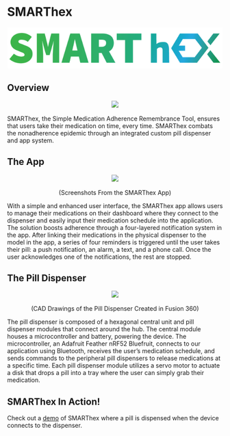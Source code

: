 # SMARThex
<p align="center">
    <img src="doc/smarthexLogo.png" />
</p>

Overview
--------
<p align="center">
    <img src="doc/image/product.jpg" />
</p>

SMARThex, the Simple Medication Adherence Remembrance Tool, ensures that users take their
medication on time, every time. SMARThex combats the nonadherence epidemic through an
integrated custom pill dispenser and app system.

The App
--------
<p align="center">
    <img src="doc/image/appScreenshots.png" />
</p>
<p align="center">(Screenshots From the SMARThex App)</p>

With a simple and enhanced user interface, the SMARThex app allows users to manage their
medications on their dashboard where they connect to the dispenser and easily input their
medication schedule into the application. The solution boosts adherence through a four-layered
notification system in the app. After linking their medications in the physical dispenser to the
model in the app, a series of four reminders is triggered until the user takes their pill: a push
notification, an alarm, a text, and a phone call. Once the user acknowledges one of the
notifications, the rest are stopped.

The Pill Dispenser
--------
<p align="center">
    <img src="doc/image/pillDispenser.png" />
</p>
<p align="center">(CAD Drawings of the Pill Dispenser Created in Fusion 360)</p>

The pill dispenser is composed of a hexagonal central unit and pill dispenser modules that
connect around the hub. The central module houses a microcontroller and battery, powering the
device. The microcontroller, an Adafruit Feather nRF52 Bluefruit, connects to our application
using Bluetooth, receives the user’s medication schedule, and sends commands to the peripheral
pill dispensers to release medications at a specific time. Each pill dispenser module utilizes a
servo motor to actuate a disk that drops a pill into a tray where the user can simply grab their
medication.

SMARThex In Action!
--------
Check out a [demo](https://photos.app.goo.gl/MzV15pCoprQDqdQj8) of SMARThex where a pill is dispensed when the device connects to the dispenser.
